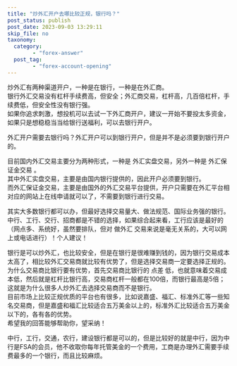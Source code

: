 ```yaml
---
title: "炒外汇开户去哪比较正规，银行吗？"
post_status: publish
post_date: 2023-09-03 13:29:11
skip_file: no
taxonomy:
  category:
        - "forex-answer"
  post_tag:
        - "forex-account-opening"
---
```


炒外汇有两种渠道开户，一种是在银行，一种是在外汇商。  
银行外汇交易没有杠杆手续费高，但安全；外汇商交易，杠杆高，几百倍杠杆，手续费低，但安全性没有银行强。  
如果你追求刺激，想投机可以去试一下外汇商开户，建议一开始不要投太多资金，如果只是想稳稳当当给银行送福利，可以去银行开户。

外汇开户需要去银行吗？外汇开户可以到银行开户，但是并不是必须要到银行开户的。

目前国内外汇交易主要分为两种形式，一种是 外汇实盘交易，另外一种是 外汇保证金交易 。  
其中外汇实盘交易，主要是由国内银行提供的，因此开户必须要到银行。  
而外汇保证金交易，主要是由国外的外汇交易平台提供，开户只需要在外汇平台相对应的网站上在线申请就可以了，不需要到银行进行交易。

其实大多数银行都可以办，但最好选择交易量大、做法规范、国际业务强的银行。  
中行、工行、交行、招商都是不错的选择，如果综合起来看，工行应该是最好的（网点多、系统好，虽然要排队，但对 做外汇 交易来说是毫无关系的，大可以网上或电话进行）！个人建议！

银行是可以炒外汇，也比较安全，但是在银行是很难赚到钱的，因为银行交易成本太高了，相比较外汇交易商就比较有优势了，但是选择交易商一定要选择正规的。  
为什么交易商比银行要有优势，首先交易商比银行的 点差 低，也就意味着交易成本低，然后就是杠杆比银行高，交易商杠杆一般都在100倍，而银行最高是5倍；这就是为什么很多人炒外汇去选择交易商而不是银行。  
目前市场上比较正规优质的平台也有很多，比如说嘉盛、福汇、标准外汇等一些知名交易商，但是嘉盛和福汇比较适合五万美金以上的，标准外汇比较适合五万美金以下的，各有各的优势。  
希望我的回答能够帮助你，望采纳！

中行，工行，交通，农行，建设银行都是可以的，但是比较好的就是中行，因为中行是FSA的会员，他不收取你每年托管美金的一个费用，工商是办理外汇需要手续费最多的一个银行，而且比较麻烦。
